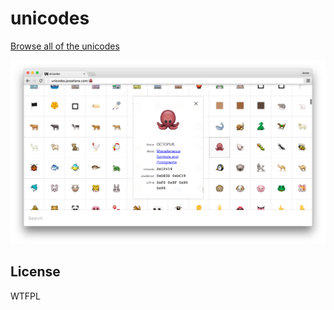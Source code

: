# unicodes
[Browse all of the unicodes](http://unicodes.jessetane.com)

[![Screenshot](public/screenshot.png)](http://unicodes.jessetane.com)

## License
WTFPL
